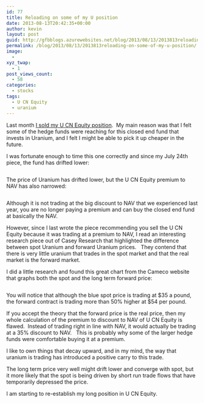 ```yaml
---
id: 77
title: Reloading on some of my U position
date: 2013-08-13T20:42:35+00:00
author: kevin
layout: post
guid: http://gfbblogs.azurewebsites.net/blog/2013/08/13/2013813reloading-on-some-of-my-u-position/
permalink: /blog/2013/08/13/2013813reloading-on-some-of-my-u-position/
image:
  - 
xyz_twap:
  - 1
post_views_count:
  - 58
categories:
  - stocks
tags:
  - U CN Equity
  - uranium
---
```

Last month [I sold my U CN Equity position](http://gfbtrading.com/the-macro-tourist/2013/7/24/when-the-ducks-quack-feed-em-selling-some-of-my-u-position).  My main reason was that I felt some of the hedge funds were reaching for this closed end fund that invests in Uranium, and I felt I might be able to pick it up cheaper in the future.

I was fortunate enough to time this one correctly and since my July 24th piece, the fund has drifted lower:

<img class="aligncenter" alt="" src="http://themacrotourist.com/blogs/U%20Aug%2013%2013.gif" />

The price of Uranium has drifted lower, but the U CN Equity premium to NAV has also narrowed:

<img class="aligncenter" alt="" src="http://themacrotourist.com/blogs/U%20Prem%20Aug%2013%2013.gif" />

Although it is not trading at the big discount to NAV that we experienced last year, you are no longer paying a premium and can buy the closed end fund at basically the NAV.

However, since I last wrote the piece recommending you sell the U CN Equity because it was trading at a premium to NAV, I read an interesting research piece out of Casey Research that highlighted the difference between spot Uranium and forward Uranium prices.   They contend that there is very little uranium that trades in the spot market and that the real market is the forward market.

I did a little research and found this great chart from the Cameco website that graphs both the spot and the long term forward price:

<img class="aligncenter" alt="" src="http://static.squarespace.com/static/500f3df9e4b006cb9ec150a3/50c60ecbe4b026203261b4d3/520a9a27e4b08d9753ca3b97/1376426536886/Cameco%20-%20Investors%20-%20Markets%20-%20Uranium%20Price.jpg" />

You will notice that although the blue spot price is trading at $35 a pound, the forward contract is trading more than 50% higher at $54 per pound.

If you accept the theory that the forward price is the real price, then my whole calculation of the premium to discount to NAV of U CN Equity is flawed.  Instead of trading right in line with NAV, it would actually be trading at a 35% discount to NAV.   This is probably why some of the larger hedge funds were comfortable buying it at a premium.

I like to own things that decay upward, and in my mind, the way that uranium is trading has introduced a positive carry to this trade.

The long term price very well might drift lower and converge with spot, but it more likely that the spot is being driven by short run trade flows that have temporarily depressed the price.

I am starting to re-establish my long position in U CN Equity.

&nbsp;

&nbsp;